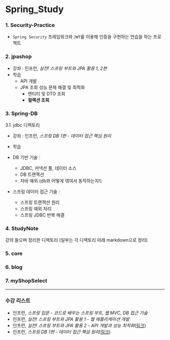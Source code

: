 # Spring_Study
### 1. Security-Practice
- `Spring Security` 프레임워크와 `JWT`를 이용해 인증을 구현하는 연습을 하는 프로젝트

### 2. jpashop  
- 강좌 : 인프런, <i>실전! 스프링 부트와 JPA 활용 1, 2편</i>
- 학습
  - API 개발
  - JPA 조회 성능 문제 해결 및 최적화
    - 엔티티 및 DTO 조회
    - **컬렉션 조회**

### 3. Spring-DB
3.1. jdbc 디렉토리
 - 강좌 : 인프런, <i>스프링 DB 1편 - 데이터 접근 핵심 원리</i>
 - 학습
  - DB 기반 기술 :
    - JDBC, 커넥션 풀, 데이터 소스
    - DB 트랜잭션
    - 자바 예외 (db와 어떻게 엮여서 동작하는지!)

  - 스프링 데이터 접근 기술 :
    - 스프링 트랜잭션 원리
    - 스프링 예외 처리
    - 스프링 JDBC 반복 해결
 
### 4. StudyNote 
강의 들으며 정리한 디렉토리 (일부는 각 디렉토리 아래 markdown으로 정리)
<br>

### 5. core
### 6. blog
### 7. myShopSelect
---

### 수강 리스트
- 인프런, <i>스프링 입문 - 코드로 배우는 스프링 부트, 웹 MVC, DB 접근 기술</i>
- 인프런, <i>실전! 스프링 부트와 JPA 활용 1 - 웹 애플리케이션 개발</i>
- 인프런, <i>실전! 스프링 부트와 JPA 활용 2 - API 개발과 성능 최적화</i>([링크](https://www.inflearn.com/course/%EC%8A%A4%ED%94%84%EB%A7%81%EB%B6%80%ED%8A%B8-JPA-API%EA%B0%9C%EB%B0%9C-%EC%84%B1%EB%8A%A5%EC%B5%9C%EC%A0%81%ED%99%94#))
- 인프런, <i>스프링 DB 1편 - 데이터 접근 핵심 원리</i>([링크](https://www.inflearn.com/course/%EC%8A%A4%ED%94%84%EB%A7%81-db-1/))
